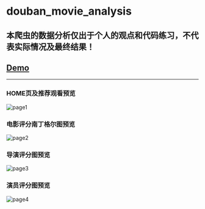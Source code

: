 # douban_movie_analysis
## 本爬虫的数据分析仅出于个人的观点和代码练习，不代表实际情况及最终结果！

## [Demo](http://cwuc.cc/crawler)
-----

### HOME页及推荐观看预览
![page1](http://cwuc.cc/static/preview1.png)

### 电影评分南丁格尔图预览
![page2](http://cwuc.cc/static/preview2.png)

### 导演评分图预览
![page3](http://cwuc.cc/static/preview3.png)

### 演员评分图预览
![page4](http://cwuc.cc/static/preview4.png)


